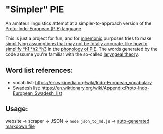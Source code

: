 # "Simpler" PIE

An amateur linguistics attempt at a simpler-to-approach version of the [Proto-Indo-European (PIE) language](https://en.wikipedia.org/wiki/Proto-Indo-European_language).

This is just a project for fun, and for [mnemonic](https://en.wikipedia.org/wiki/Mnemonic) purposes tries to make [simplifying assumptions that may not be totally accurate, like how to simplify *h1 *h2 \*h3](https://linguistics.stackexchange.com/questions/9541/spelling-of-laryngeals-in-proto-indo-european/28186#28186) in the [phonology of PIE](https://en.wikipedia.org/wiki/Proto-Indo-European_language#Phonology). The words generated by the code assume you're familiar with the so-called [laryngeal theory](https://en.wikipedia.org/wiki/Laryngeal_theory#Pronunciation).

## Word list references:

- vocab list: https://en.wikipedia.org/wiki/Indo-European_vocabulary
- Swadesh list: https://en.wiktionary.org/wiki/Appendix:Proto-Indo-European_Swadesh_list

## Usage:

website -> scraper -> JSON -> `node json_to_md.js` -> [auto-generated markdown file](https://github.com/hchiam/simple-pie-lang/blob/main/entries_swadesh.md)
